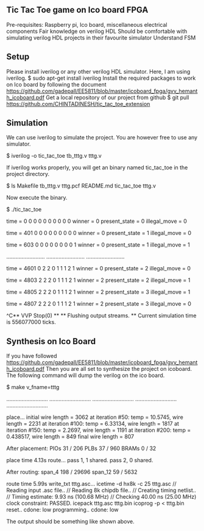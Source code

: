 ## Tic Tac Toe game on Ico board FPGA
Pre-requisites:
Raspberry pi, Ico board, miscellaneous electrical components
Fair knowledge on verilog HDL
Should be comfortable with simulating verilog HDL projects in their favourite simulator
Understand FSM
## Setup
Please install iverilog or any other verilog HDL simulator. Here, I am using iverilog. 
$ sudo apt-get install iverilog
Install the required packages to work on Ico board by following the document https://github.com/gadepall/EE5811/blob/master/icoboard_fpga/gvv_hemanth_icoboard.pdf
Get a local repository of our project from github 
$ git pull https://github.com/CHINTADINESH/tic_tac_toe_extension 
## Simulation
We can use iverilog to simulate the project. You are however free to use any simulator. 

$ iverilog -o tic_tac_toe tb_tttg.v tttg.v

If iverilog works properly, you will get an binary named tic_tac_toe in the project directory.

$ ls
Makefile   tb_tttg.v	tttg.pcf
README.md  tic_tac_toe  tttg.v

Now execute the binary. 

$ ./tic_tac_toe

time =   0
 0 0 0
 0 0 0
 0 0 0
 winner = 0
 present_state = 0
 illegal_move = 0
 

time = 401
 0 0 0
 0 0 0
 0 0 0
 winner = 0
 present_state = 1
 illegal_move = 0
 

time = 603
 0 0 0
 0 0 0
 0 0 1
 winner = 0
 present_state = 1
 illegal_move = 1
 
…………………….
…………………….
…………………….
 

time = 4601
 0 2 2
 0 1 1
 1 2 1
 winner = 0
 present_state = 2
 illegal_move = 0
 

time = 4803
 2 2 2
 0 1 1
 1 2 1
 winner = 2
 present_state = 2
 illegal_move = 1
 

time = 4805
 2 2 2
 0 1 1
 1 2 1
 winner = 2
 present_state = 3
 illegal_move = 1
 

time = 4807
 2 2 2
 0 1 1
 1 2 1
 winner = 2
 present_state = 3
 illegal_move = 0
 
^C** VVP Stop(0) **
** Flushing output streams.
** Current simulation time is 556077000 ticks.
>
## Synthesis on Ico Board
If you have followed https://github.com/gadepall/EE5811/blob/master/icoboard_fpga/gvv_hemanth_icoboard.pdf
Then you are all set to synthesize the project on icoboard. The following command will dump the verilog on the ico board.

$ make v_fname=tttg

………………………
………………………
………………………
………………………
………………………

place...
  initial wire length = 3062
  at iteration #50: temp = 10.5745, wire length = 2231
  at iteration #100: temp = 6.33134, wire length = 1817
  at iteration #150: temp = 2.2697, wire length = 1191
  at iteration #200: temp = 0.438517, wire length = 849
  final wire length = 807

After placement:
PIOs       31 / 206
PLBs       37 / 960
BRAMs      0 / 32

  place time 4.13s
route...
  pass 1, 1 shared.
  pass 2, 0 shared.

After routing:
span_4     198 / 29696
span_12    59 / 5632

  route time 5.99s
write_txt tttg.asc...
icetime -d hx8k -c 25 tttg.asc
// Reading input .asc file..
// Reading 8k chipdb file..
// Creating timing netlist..
// Timing estimate: 9.93 ns (100.68 MHz)
// Checking 40.00 ns (25.00 MHz) clock constraint: PASSED.
icepack tttg.asc tttg.bin
icoprog -p < tttg.bin
reset..
cdone: low
programming..
cdone: low

The output should be something like shown above.


